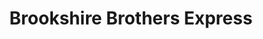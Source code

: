 ---
title: "Brookshire Brothers Express"
url: /grapeland/brookshire-brothers-express/
shop: supermarket
---